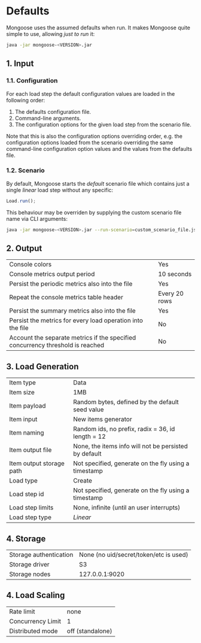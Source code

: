 # Defaults

Mongoose uses the assumed defaults when run. It makes Mongoose quite simple to use, allowing *just to run* it:
```bash
java -jar mongoose-<VERSION>.jar
```

## 1. Input

### 1.1. Configuration

For each load step the default configuration values are loaded in the following order:

1. The defaults configuration file.
2. Command-line arguments.
3. The configuration options for the given load step from the scenario file.

Note that this is also the configuration options overriding order, e.g. the configuration options loaded from the
scenario overriding the same command-line configuration option values and the values from the defaults file.

### 1.2. Scenario

By default, Mongoose starts the *default* scenario file which contains just a single *linear* load step without any
specific:
```javascript
Load.run();
```

This behaviour may be overriden by supplying the custom scenario file name via CLI arguments:
```bash
java -jar mongoose-<VERSION>.jar --run-scenario=custom_scenario_file.js
```

## 2. Output

|   |   |
|---|---|
| Console colors | Yes
| Console metrics output period | 10 seconds
| Persist the periodic metrics also into the file | Yes
| Repeat the console metrics table header | Every 20 rows
| Persist the summary metrics also into the file | Yes
| Persist the metrics for every load operation into the file | No
| Account the separate metrics if the specified concurrency threshold is reached | No

## 3. Load Generation

|   |   |
|---|---|
| Item type | Data
| Item size | 1MB
| Item payload | Random bytes, defined by the default seed value
| Item input | New items generator
| Item naming | Random ids, no prefix, radix = 36, id length = 12
| Item output file | None, the items info will not be persisted by default
| Item output storage path | Not specified, generate on the fly using a timestamp
| Load type | Create
| Load step id | Not specified, generate on the fly using a timestamp
| Load step limits | None, infinite (until an user interrupts)
| Load step type | *Linear*

## 4. Storage

|   |   |
|---|---|
| Storage authentication | None (no uid/secret/token/etc is used)
| Storage driver | S3
| Storage nodes | 127.0.0.1:9020

## 4. Load Scaling

|                   |                  |
|-------------------|------------------|
| Rate limit        | none             |
| Concurrency Limit | 1                |
| Distributed mode  | off (standalone) |
